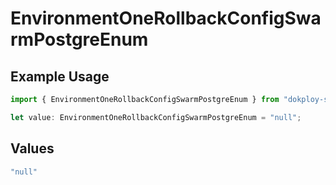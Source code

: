 # EnvironmentOneRollbackConfigSwarmPostgreEnum

## Example Usage

```typescript
import { EnvironmentOneRollbackConfigSwarmPostgreEnum } from "dokploy-sdk/models/operations";

let value: EnvironmentOneRollbackConfigSwarmPostgreEnum = "null";
```

## Values

```typescript
"null"
```